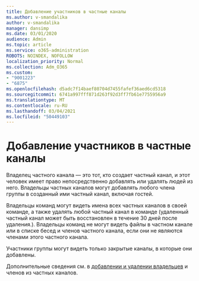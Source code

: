 ```yaml
---
title: Добавление участников в частные каналы
ms.author: v-smandalika
author: v-smandalika
manager: dansimp
ms.date: 03/01/2020
audience: Admin
ms.topic: article
ms.service: o365-administration
ROBOTS: NOINDEX, NOFOLLOW
localization_priority: Normal
ms.collection: Adm_O365
ms.custom:
- "9001223"
- "6875"
ms.openlocfilehash: d5adc7f14baef80704d7455fafef36aed6cd5318
ms.sourcegitcommit: 6741a997fff871d263f92d3ff7fb61e7755956a9
ms.translationtype: MT
ms.contentlocale: ru-RU
ms.lasthandoff: 03/04/2021
ms.locfileid: "50449103"
---
```

# <a name="adding-members-to-private-channels"></a>Добавление участников в частные каналы

Владелец частного канала — это тот, кто создает частный канал, и этот человек имеет право непосредственно добавлять или удалять людей из него. Владельцы частных каналов могут добавлять любого члена группы в созданный ими частный канал, включая гостей.

Владельцы команд могут видеть имена всех частных каналов в своей команде, а также удалять любой частный канал в команде (удаленный частный канал может быть восстановлен в течение 30 дней после удаления.). Владельцы команд не могут видеть файлы в частном канале или в списке бесед и членов частного канала, если они не являются членами этого частного канала.

Участники группы могут видеть только закрытые каналы, в которые они добавлены.

Дополнительные сведения см. в [добавлении и удалении владельцев](https://docs.microsoft.com/MicrosoftTeams/private-channels#adding-and-removing-owners-and-members) и членов из частных каналов.
